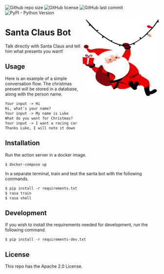 ![Github repo size](https://img.shields.io/github/repo-size/diogodanielsoaresferreira/santa_bot)
![GitHub license](https://img.shields.io/github/license/diogodanielsoaresferreira/santa_bot)
![GitHub last commit](https://img.shields.io/github/last-commit/diogodanielsoaresferreira/santa_bot)
![PyPI - Python Version](https://img.shields.io/pypi/pyversions/rasa)

<img src="santa-claus-logo.svg" width=250 height=250 align="right">

# Santa Claus Bot

Talk directly with Santa Claus and tell him what presents you want!


## Usage

Here is an example of a simple conversation flow. The christmas present will be stored in a 
database, along with the person name.

```
Your input -> Hi
Hi, what's your name?
Your input -> My name is Luke
What do you want for Christmas?
Your input -> I want a racing car
Thanks Luke, I will note it down
```


## Installation

Run the action server in a docker image.

```console
$ docker-compose up
```

In a separate terminal, train and test the santa bot with the following commands.

```console
$ pip install -r requirements.txt
$ rasa train
$ rasa shell
```


## Development

If you wish to install the requirements needed for development, run the following command.

```console
$ pip install -r requirements-dev.txt
```

## License
This repo has the Apache 2.0 License.
